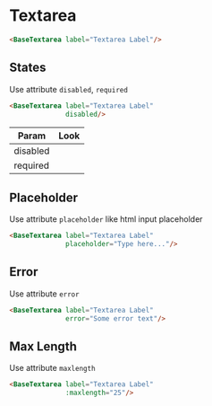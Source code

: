 # Textarea

<div class="mt-4">
    <base-textarea v-model="text" label="Textarea Label"></base-textarea>
</div>

```html
<BaseTextarea label="Textarea Label"/>
```

<div class="h-12"></div>

## States

Use attribute `disabled`, `required`

```html
<BaseTextarea label="Textarea Label"
              disabled/>
```

| Param    | Look                                                                         |
| -------- | ---------------------------------------------------------------------------- |
| disabled | <base-textarea class="w-40" disabled label="Textarea Label"></base-textarea> |
| required | <base-textarea class="w-40" v-model="text" required label="Textarea Label"></base-textarea> |

<div class="h-12"></div>

## Placeholder

Use attribute `placeholder` like html input placeholder

<div class="mt-4">
    <base-textarea v-model="text" placeholder="Type here..." label="Textarea Label"></base-textarea>
</div>

```html
<BaseTextarea label="Textarea Label"
              placeholder="Type here..."/>
```

<div class="h-12"></div>

## Error

Use attribute `error`

<div class="mt-4">
    <base-textarea v-model="text" error="Some error text" label="Textarea Label"></base-textarea>
</div>

```html
<BaseTextarea label="Textarea Label"
              error="Some error text"/>
```

<div class="h-12"></div>

## Max Length

Use attribute `maxlength`

<div class="mt-4">
    <base-textarea v-model="maxlength" :maxlength="25" label="Textarea Label"></base-textarea>
</div>

```html
<BaseTextarea label="Textarea Label"
              :maxlength="25"/>
```

<script>
export default {
  data () {
    return {
      maxlength: '',
      text: '',
    }
  }
}
</script>
